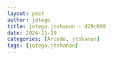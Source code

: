 ```yaml
---
layout: post
author: jotego
title: jotego.jtshanon - d29c069
date: 2024-11-29
categories: [Arcade, jtshanon]
tags: [jotego.jtshanon]
---
```



